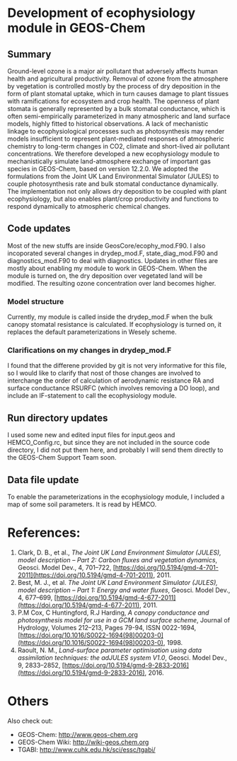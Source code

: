 # Development of ecophysiology module in GEOS-Chem 

## Summary

Ground-level ozone is a major air pollutant that adversely affects human health and agricultural productivity. Removal of ozone from the atmosphere by vegetation is controlled mostly by the process of dry deposition in the form of plant stomatal uptake, which in turn causes damage to plant tissues with ramifications for ecosystem and crop health. The openness of plant stomata is generally represented by a bulk stomatal conductance, which is often semi-empirically parameterized in many atmospheric and land surface models, highly fitted to historical observations. A lack of mechanistic linkage to ecophysiological processes such as photosynthesis may render models insufficient to represent plant-mediated responses of atmospheric chemistry to long-term changes in CO2, climate and short-lived air pollutant concentrations. We therefore developed a new ecophysiology module to mechanistically simulate land-atmosphere exchange of important gas species in GEOS-Chem, based on version 12.2.0. We adopted the formulations from the Joint UK Land Environmental Simulator (JULES) to couple photosynthesis rate and bulk stomatal conductance dynamically. The implementation not only allows dry deposition to be coupled with plant ecophysiology, but also enables plant/crop productivity and functions to respond dynamically to atmospheric chemical changes. 

## Code updates

Most of the new stuffs are inside GeosCore/ecophy_mod.F90. I also incoporated several changes in drydep_mod.F, state_diag_mod.F90 and diagnostics_mod.F90 to deal with diagnostics. Updates in other files are mostly about enabling my module to work in GEOS-Chem. When the module is turned on, the dry deposition over vegetated land will be modified. The resulting ozone concentration over land becomes higher.

### Model structure
Currently, my module is called inside the drydep_mod.F when the bulk canopy stomatal resistance is calculated. If ecophysiology is turned on, it replaces the default parameterizations in Wesely scheme.

### Clarifications on my changes in drydep_mod.F
I found that the differene provided by git is not very informative for this file, so I would like to clarify that nost of those changes are involved to interchange the order of calculation of aerodynamic resistance RA and surface conductance RSURFC (which involves removing a DO loop), and include an IF-statement to call the ecophysiology module.

## Run directory updates 

I used some new and edited input files for input.geos and HEMCO_Config.rc, but since they are not included in the source code directory, I did not put them here, and probably I will send them directly to the GEOS-Chem Support Team soon.

## Data file update

To enable the parameterizations in the ecophysiology module, I included a map of some soil parameters. It is read by HEMCO.

# References:
1. Clark, D. B., et al., _The Joint UK Land Environment Simulator (JULES), model description – Part 2: Carbon fluxes and vegetation dynamics_, Geosci. Model Dev., 4, 701–722, [https://doi.org/10.5194/gmd-4-701-2011](https://doi.org/10.5194/gmd-4-701-2011), 2011.
1. Best, M. J., et al. _The Joint UK Land Environment Simulator (JULES), model description – Part 1: Energy and water fluxes_, Geosci. Model Dev., 4, 677–699, [https://doi.org/10.5194/gmd-4-677-2011](https://doi.org/10.5194/gmd-4-677-2011), 2011.
1. P.M Cox, C Huntingford, R.J Harding, _A canopy conductance and photosynthesis model for use in a GCM land surface scheme_, Journal of Hydrology, Volumes 212–213, Pages 79-94, ISSN 0022-1694, [https://doi.org/10.1016/S0022-1694(98)00203-0](https://doi.org/10.1016/S0022-1694(98)00203-0), 1998.
1. Raoult, N. M., _Land-surface parameter optimisation using data assimilation techniques: the adJULES system V1.0_, Geosci. Model Dev., 9, 2833–2852, [https://doi.org/10.5194/gmd-9-2833-2016](https://doi.org/10.5194/gmd-9-2833-2016), 2016.

# Others

Also check out:

- GEOS-Chem: http://www.geos-chem.org
- GEOS-Chem Wiki: http://wiki-geos.chem.org
- TGABI: http://www.cuhk.edu.hk/sci/essc/tgabi/
